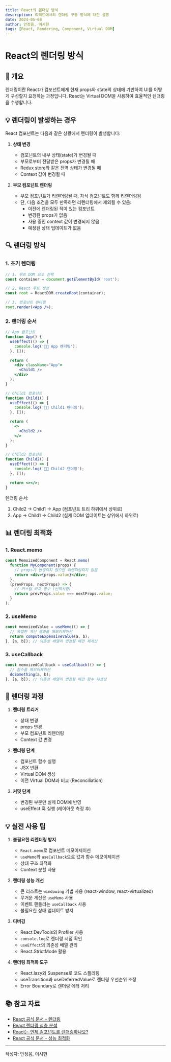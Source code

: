 ```yaml
---
title: React의 렌더링 방식
description: 리액트에서의 렌더링 구동 방식에 대한 설명
date: 2024-05-08
author: 안정음, 이시현
tags: [React, Rendering, Component, Virtual DOM]
---
```


# React의 렌더링 방식

## 📝 개요

렌더링이란 React가 컴포넌트에게 현재 props와 state의 상태에 기반하여 UI를 어떻게 구성할지 요청하는 과정입니다. React는 Virtual DOM을 사용하여 효율적인 렌더링을 수행합니다.

## 💡 렌더링이 발생하는 경우

React 컴포넌트는 다음과 같은 상황에서 렌더링이 발생합니다:

1. **상태 변경**

   - 컴포넌트의 내부 상태(state)가 변경될 때
   - 부모로부터 전달받은 props가 변경될 때
   - Redux store와 같은 전역 상태가 변경될 때
   - Context 값이 변경될 때

2. **부모 컴포넌트 렌더링**
   - 부모 컴포넌트가 리렌더링될 때, 자식 컴포넌트도 함께 리렌더링됨
   - 단, 다음 조건을 모두 만족하면 리렌더링에서 제외될 수 있음:
     - 이전에 렌더링된 적이 있는 컴포넌트
     - 변경된 props가 없음
     - 사용 중인 context 값이 변경되지 않음
     - 예정된 상태 업데이트가 없음

## 🔍 렌더링 방식

### 1. 초기 렌더링

```jsx
// 1. 루트 DOM 요소 선택
const container = document.getElementById('root');

// 2. React 루트 생성
const root = ReactDOM.createRoot(container);

// 3. 컴포넌트 렌더링
root.render(<App />);
```

### 2. 렌더링 순서

```jsx
// App 컴포넌트
function App() {
  useEffect(() => {
    console.log('👵🏻 App 렌더링');
  }, []);

  return (
    <div className="App">
      <Child1 />
    </div>
  );
}

// Child1 컴포넌트
function Child1() {
  useEffect(() => {
    console.log('👱🏻 Child1 렌더링');
  }, []);

  return (
    <>
      <Child2 />
    </>
  );
}

// Child2 컴포넌트
function Child2() {
  useEffect(() => {
    console.log('👶🏻 Child2 렌더링');
  }, []);

  return <></>;
}
```

렌더링 순서:

1. Child2 → Child1 → App (컴포넌트 트리 하위에서 상위로)
2. App → Child1 → Child2 (실제 DOM 업데이트는 상위에서 하위로)

## 📊 렌더링 최적화

### 1. React.memo

```jsx
const MemoizedComponent = React.memo(
  function MyComponent(props) {
    // props가 변경되지 않으면 리렌더링되지 않음
    return <div>{props.value}</div>;
  },
  (prevProps, nextProps) => {
    // 커스텀 비교 함수 (선택사항)
    return prevProps.value === nextProps.value;
  }
);
```

### 2. useMemo

```jsx
const memoizedValue = useMemo(() => {
  // 복잡한 계산 결과를 메모이제이션
  return computeExpensiveValue(a, b);
}, [a, b]); // 의존성 배열이 변경될 때만 재계산
```

### 3. useCallback

```jsx
const memoizedCallback = useCallback(() => {
  // 함수를 메모이제이션
  doSomething(a, b);
}, [a, b]); // 의존성 배열이 변경될 때만 함수 재생성
```

## 🤔 렌더링 과정

1. **렌더링 트리거**

   - 상태 변경
   - props 변경
   - 부모 컴포넌트 리렌더링
   - Context 값 변경

2. **렌더링 단계**

   - 컴포넌트 함수 실행
   - JSX 반환
   - Virtual DOM 생성
   - 이전 Virtual DOM과 비교 (Reconciliation)

3. **커밋 단계**
   - 변경된 부분만 실제 DOM에 반영
   - useEffect 훅 실행 (레이아웃 측정 후)

## 💡 실전 사용 팁

1. **불필요한 리렌더링 방지**

   - `React.memo`로 컴포넌트 메모이제이션
   - `useMemo`와 `useCallback`으로 값과 함수 메모이제이션
   - 상태 구조 최적화
   - Context 분할 사용

2. **렌더링 성능 개선**

   - 큰 리스트는 `windowing` 기법 사용 (react-window, react-virtualized)
   - 무거운 계산은 `useMemo` 사용
   - 이벤트 핸들러는 `useCallback` 사용
   - 불필요한 상태 업데이트 방지

3. **디버깅**

   - React DevTools의 Profiler 사용
   - `console.log`로 렌더링 시점 확인
   - `useEffect`의 의존성 배열 관리
   - React.StrictMode 활용

4. **렌더링 최적화 도구**
   - React.lazy와 Suspense로 코드 스플리팅
   - useTransition과 useDeferredValue로 렌더링 우선순위 조정
   - Error Boundary로 렌더링 에러 처리

## 📚 참고 자료

- [React 공식 문서 - 렌더링](https://ko.legacy.reactjs.org/docs/rendering-elements.html)
- [React 렌더링 심층 분석](https://yceffort.kr/2022/04/deep-dive-in-react-rendering)
- [React는 언제 컴포넌트를 렌더링하나요?](https://velog.io/@eunbinn/when-does-react-render-your-component)
- [React 공식 문서 - 성능 최적화](https://ko.legacy.reactjs.org/docs/optimizing-performance.html)

---

작성자: 안정음, 이시현
